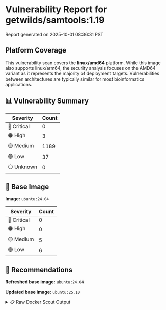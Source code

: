 # Vulnerability Report for getwilds/samtools:1.19

Report generated on 2025-10-01 08:36:31 PST

## Platform Coverage

This vulnerability scan covers the **linux/amd64** platform. While this image also supports linux/arm64, the security analysis focuses on the AMD64 variant as it represents the majority of deployment targets. Vulnerabilities between architectures are typically similar for most bioinformatics applications.

## 📊 Vulnerability Summary

| Severity | Count |
|----------|-------|
| 🔴 Critical | 0 |
| 🟠 High | 3 |
| 🟡 Medium | 1189 |
| 🟢 Low | 37 |
| ⚪ Unknown | 0 |

## 🐳 Base Image

**Image:** `ubuntu:24.04`

| Severity | Count |
|----------|-------|
| 🔴 Critical | 0 |
| 🟠 High | 0 |
| 🟡 Medium | 5 |
| 🟢 Low | 6 |

## 🔄 Recommendations

**Refreshed base image:** `ubuntu:24.04`

**Updated base image:** `ubuntu:25.10`

<details>
<summary>📋 Raw Docker Scout Output</summary>

```text
Target               │  getwilds/samtools:1.19  │    0C     3H   1189M    37L   
    digest             │  8d96a155d291                    │                               
  Base image           │  ubuntu:24.04                    │    0C     0H     5M     6L    
  Refreshed base image │  ubuntu:24.04                    │    0C     0H     5M     6L    
                       │                                  │                               
  Updated base image   │  ubuntu:25.10                    │    0C     0H     0M     0L    
                       │                                  │                  -5     -6    

What's next:
    View vulnerabilities → docker scout cves getwilds/samtools:1.19
    View base image update recommendations → docker scout recommendations getwilds/samtools:1.19
    Include policy results in your quickview by supplying an organization → docker scout quickview getwilds/samtools:1.19 --org <organization>
```
</details>
